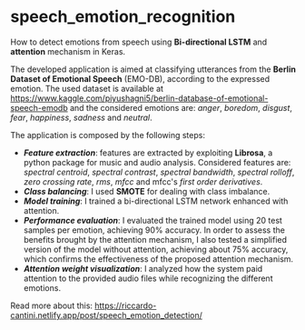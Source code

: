 # speech_emotion_recognition

How to detect emotions from speech using **Bi-directional LSTM** and **attention** mechanism in Keras.

The developed application is aimed at classifying utterances from the **Berlin Dataset of Emotional Speech** (EMO-DB), according to the expressed emotion.
The used dataset is available at https://www.kaggle.com/piyushagni5/berlin-database-of-emotional-speech-emodb and the considered emotions are: *anger*, *boredom*, *disgust*, *fear*, *happiness*, *sadness* and *neutral*.

The application is composed by the following steps:
- ***Feature extraction***: features are extracted by exploiting **Librosa**, a python package for music and audio analysis. Considered features are: *spectral centroid*, *spectral contrast*, *spectral bandwidth*, *spectral rolloff*, *zero crossing rate*, *rms*, *mfcc* and mfcc's *first order derivatives*.
- ***Class balancing***: I used **SMOTE** for dealing with class imbalance.
- ***Model training***: I trained a bi-directional LSTM network enhanced with attention.
- ***Performance evaluation***: I evaluated the trained model using 20 test samples per emotion, achieving 90\% accuracy. In order to assess the benefits brought by the attention mechanism, I also tested a simplified version of the model without attention, achieving about 75\% accuracy, which confirms the effectiveness of the proposed attention mechanism.
- ***Attention weight visualization***: I analyzed how the system paid attention to the provided audio files while recognizing the different emotions.

Read more about this: https://riccardo-cantini.netlify.app/post/speech_emotion_detection/
